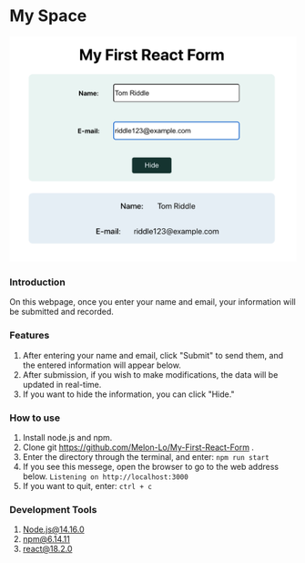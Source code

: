 # My Space

![Cover Img](https://github.com/Melon-Lo/My-First-React-Form/blob/main/cover.png?raw=true)

### Introduction

On this webpage, once you enter your name and email, your information will be submitted and recorded.

### Features

1. After entering your name and email, click "Submit" to send them, and the entered information will appear below.
2. After submission, if you wish to make modifications, the data will be updated in real-time.
3. If you want to hide the information, you can click "Hide."

### How to use

1. Install node.js and npm.
2. Clone git https://github.com/Melon-Lo/My-First-React-Form .
3. Enter the directory through the terminal, and enter:
   `npm run start`
4. If you see this messege, open the browser to go to the web address below.
   `Listening on http://localhost:3000`
5. If you want to quit, enter:
   `ctrl + c`

### Development Tools

1. Node.js@14.16.0
2. npm@6.14.11
3. react@18.2.0
